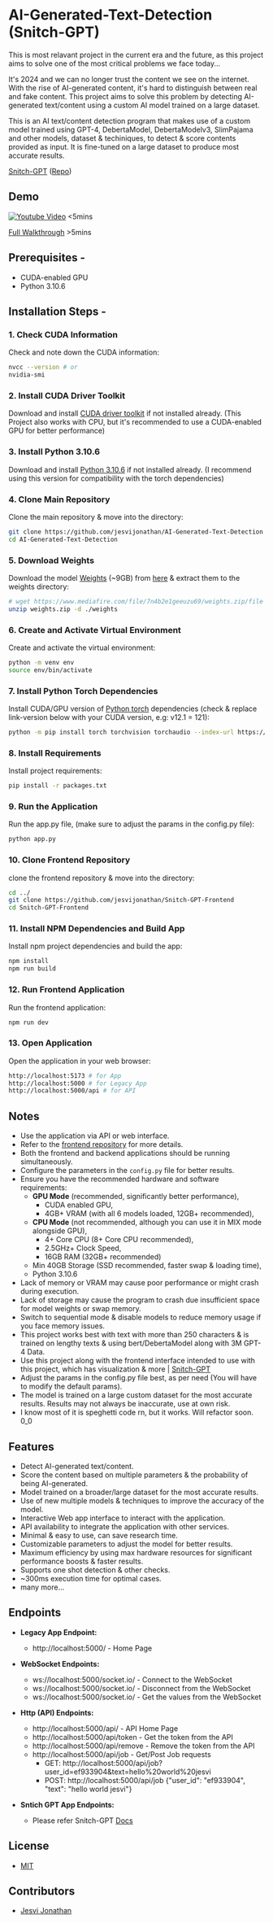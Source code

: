 # AI-Generated-Text-Detection (Snitch-GPT)

This is most relavant project in the current era and the future, as this project aims to solve one of the most critical problems we face today...

It's 2024 and we can no longer trust the content we see on the internet. With the rise of AI-generated content, it's hard to distinguish between real and fake content. This project aims to solve this problem by detecting AI-generated text/content using a custom AI model trained on a large dataset.

This is an AI text/content detection program that makes use of a custom model trained using GPT-4, DebertaModel, DebertaModelv3, SlimPajama and other models, dataset & techiniques, to detect & score contents provided as input. It is fine-tuned on a large dataset to produce most accurate results.

[Snitch-GPT](https://snitch-gpt.vercel.app) ([Repo](https://github.com/jesvijonathan/Snitch-GPT-Frontend))

## Demo

[![Youtube Video](https://img.youtube.com/vi/Tp92F55QPuQ/0.jpg)](https://www.youtube.com/watch?v=Tp92F55QPuQ&ab_channel=JesviJonathan) <5mins

[Full Walkthrough](https://www.youtube.com/watch?v=j6Zg6sLwkoc&t=54s&ab_channel=JesviJonathan) >5mins

## Prerequisites -

- CUDA-enabled GPU
- Python 3.10.6

## Installation Steps -

### 1. Check CUDA Information

Check and note down the CUDA information:

```bash
nvcc --version # or
nvidia-smi
```

### 2. Install CUDA Driver Toolkit

Download and install [CUDA driver toolkit](https://developer.nvidia.com/cuda-toolkit) if not installed already.
(This Project also works with CPU, but it's recommended to use a CUDA-enabled GPU for better performance)

### 3. Install Python 3.10.6

Download and install [Python 3.10.6](https://www.python.org/downloads/release/python-3106) if not installed already.
(I recommend using this version for compatibility with the torch dependencies)

### 4. Clone Main Repository

Clone the main repository & move into the directory:

```bash
git clone https://github.com/jesvijonathan/AI-Generated-Text-Detection
cd AI-Generated-Text-Detection
```

### 5. Download Weights

Download the model [Weights](https://www.mediafire.com/file/7n4b2e1geeuzu69/weights.zip/file) (~9GB) from [here](https://www.mediafire.com/file/7n4b2e1geeuzu69/weights.zip/file) & extract them to the weights directory:

```bash
# wget https://www.mediafire.com/file/7n4b2e1geeuzu69/weights.zip/file -O weights.zip
unzip weights.zip -d ./weights
```

### 6. Create and Activate Virtual Environment

Create and activate the virtual environment:

```bash
python -m venv env
source env/bin/activate
```

### 7. Install Python Torch Dependencies

Install CUDA/GPU version of [Python torch](https://pytorch.org/get-started/locally/) dependencies (check & replace link-version below with your CUDA version, e.g: v12.1 = 121):

```bash
python -m pip install torch torchvision torchaudio --index-url https://download.pytorch.org/whl/cu121
```

### 8. Install Requirements

Install project requirements:

```bash
pip install -r packages.txt
```

### 9. Run the Application

Run the app.py file,
(make sure to adjust the params in the config.py file):

```bash
python app.py
```

### 10. Clone Frontend Repository

clone the frontend repository & move into the directory:

```bash
cd ../
git clone https://github.com/jesvijonathan/Snitch-GPT-Frontend
cd Snitch-GPT-Frontend
```

### 11. Install NPM Dependencies and Build App

Install npm project dependencies and build the app:

```bash
npm install
npm run build
```

### 12. Run Frontend Application

Run the frontend application:

```bash
npm run dev
```

### 13. Open Application

Open the application in your web browser:

```bash
http://localhost:5173 # for App
http://localhost:5000 # for Legacy App
http://localhost:5000/api # for API
```

## Notes

- Use the application via API or web interface.
- Refer to the [frontend repository](https://github.com/jesvijonathan/Snitch-GPT-Frontend) for more details.
- Both the frontend and backend applications should be running simultaneously.
- Configure the parameters in the `config.py` file for better results.
- Ensure you have the recommended hardware and software requirements:
  - **GPU Mode** (recommended, significantly better performance),
    - CUDA enabled GPU,
    - 4GB+ VRAM (with all 6 models loaded, 12GB+ recommended),
  - **CPU Mode** (not recommended, although you can use it in MIX mode alongside GPU),
    - 4+ Core CPU (8+ Core CPU recommended),
    - 2.5GHz+ Clock Speed,
    - 16GB RAM (32GB+ recommended)
  - Min 40GB Storage (SSD recommended, faster swap & loading time),
  - Python 3.10.6
- Lack of memory or VRAM may cause poor performance or might crash during execution.
- Lack of storage may cause the program to crash due insufficient space for model weights or swap memory.
- Switch to sequential mode & disable models to reduce memory usage if you face memory issues.
  <br>
- This project works best with text with more than 250 characters & is trained on lengthy texts & using bert/DebertaModel along with 3M GPT-4 Data.
- Use this project along with the frontend interface intended to use with this project, which has visualization & more | [Snitch-GPT](https://snitch-gpt.vercel.app)
- Adjust the params in the config.py file best, as per need (You will have to modify the default params).
- The model is trained on a large custom dataset for the most accurate results. Results may not always be inaccurate, use at own risk.
- I know most of it is speghetti code rn, but it works. Will refactor soon. 0_0

## Features

- Detect AI-generated text/content.
- Score the content based on multiple parameters & the probability of being AI-generated.
- Model trained on a broader/large dataset for the most accurate results.
- Use of new multiple models & techniques to improve the accuracy of the model.
- Interactive Web app interface to interact with the application.
- API availability to integrate the application with other services.
- Minimal & easy to use, can save research time.
- Customizable parameters to adjust the model for better results.
- Maximum efficiency by using max hardware resources for significant performance boosts & faster results.
- Supports one shot detection & other checks.
- ~300ms execution time for optimal cases.
- many more...

## Endpoints

- <b>Legacy App Endpoint:</b>

  - http://localhost:5000/ - Home Page

- <b>WebSocket Endpoints:</b>

  - ws://localhost:5000/socket.io/ - Connect to the WebSocket
  - ws://localhost:5000/socket.io/ - Disconnect from the WebSocket
  - ws://localhost:5000/socket.io/ - Get the values from the WebSocket

- <b>Http (API) Endpoints:</b>
  - http://localhost:5000/api/ - API Home Page
  - http://localhost:5000/api/token - Get the token from the API
  - http://localhost:5000/api/remove - Remove the token from the API
  - http://localhost:5000/api/job - Get/Post Job requests
    - GET: http://localhost:5000/api/job?user_id=ef933904&text=hello%20world%20jesvi
    - POST: http://localhost:5000/api/job {"user_id": "ef933904", "text": "hello world jesvi"}
- <b>Sntich GPT App Endpoints:</b>
  - Please refer Snitch-GPT [Docs](<[www.google.com](https://github.com/jesvijonathan/Snitch-GPT-Frontend)>)

## License

- [MIT](https://choosealicense.com/licenses/mit/)

## Contributors

- [Jesvi Jonathan](jesvi22j@gmail.com)

<!--
- []()

## Acknowledgements

- [Hugging Face](https://huggingface.co/)
- [PyTorch](https://pytorch.org/)
- [DebertaModel]()
- [DebertaModelv3]()
- [SlimPajama]()
- [AI GPT-4]()
- [Kaggle]()
- [Collab]()

## Support

- [PayPal](https://www.paypal.com/paypalme/jesvijonathan)
  -->
